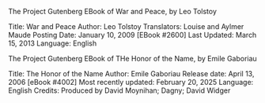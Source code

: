 The Project Gutenberg EBook of War and Peace, by Leo Tolstoy

Title: War and Peace
Author: Leo Tolstoy
Translators: Louise and Aylmer Maude
Posting Date: January 10, 2009 [EBook #2600]
Last Updated: March 15, 2013
Language: English

The Project Gutenberg EBook of THe Honor of the Name, by Emile Gaboriau

Title: The Honor of the Name
Author: Emile Gaboriau
Release date: April 13, 2006 [eBook #4002]
Most recently updated: February 20, 2025
Language: English
Credits: Produced by David Moynihan; Dagny; David Widger
